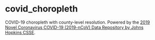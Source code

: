# covid_choropleth
COVID-19 choropleth with county-level resolution. Powered by the [2019 Novel Coronavirus COVID-19 (2019-nCoV) Data Repository by Johns Hopkins CSSE](https://github.com/CSSEGISandData/COVID-19/).
